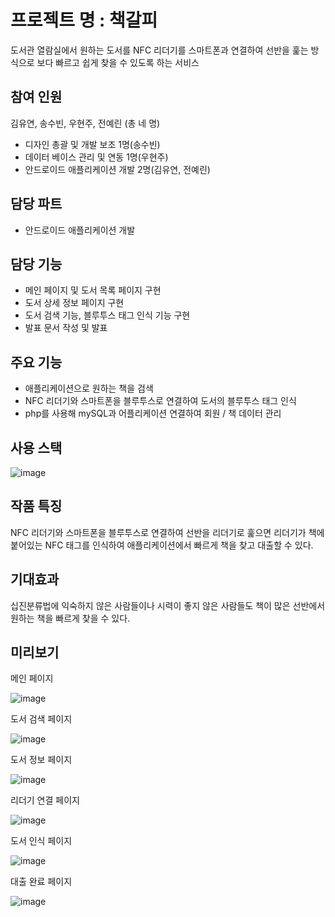 # 프로젝트 명 : 책갈피
도서관 열람실에서 원하는 도서를 NFC 리더기를 스마트폰과 연결하여 선반을 훑는 방식으로 보다 빠르고 쉽게 찾을 수 있도록 하는 서비스

## 참여 인원
김유연, 송수빈, 우현주, 전예린 (총 네 명)

- 디자인 총괄 및 개발 보조 1명(송수빈)
- 데이터 베이스 관리 및 연동 1명(우현주)
- 안드로이드 애플리케이션 개발 2명(김유연, 전예린)

## 담당 파트

- 안드로이드 애플리케이션 개발

## 담당 기능

- 메인 페이지 및 도서 목록 페이지 구현
- 도서 상세 정보 페이지 구현
- 도서 검색 기능, 블루투스 태그 인식 기능 구현
- 발표 문서 작성 및 발표

## 주요 기능

- 애플리케이션으로 원하는 책을 검색
- NFC 리더기와 스마트폰을 블루투스로 연결하여 도서의 블루투스 태그 인식
- php를 사용해 mySQL과 어플리케이션 연결하여 회원 / 책 데이터 관리

## 사용 스택

![image](https://user-images.githubusercontent.com/39157466/229670049-3b1b8aa9-2ada-430c-9a5e-7aba353f2339.png)

## 작품 특징
NFC 리더기와 스마트폰을 블루투스로 연결하여 선반을 리더기로 훑으면 리더기가 책에 붙어있는 NFC 태그를 인식하여 애플리케이션에서 빠르게 책을 찾고 대출할 수 있다. 


## 기대효과
십진분류법에 익숙하지 않은 사람들이나 시력이 좋지 않은 사람들도 책이 많은 선반에서 원하는 책을 빠르게 찾을 수 있다.

## 미리보기

메인 페이지

![image](https://user-images.githubusercontent.com/39157466/229670402-15d4ad25-9eef-487b-a9d9-d9173d225033.png)

도서 검색 페이지

![image](https://user-images.githubusercontent.com/39157466/229670558-ae4efac3-33fc-4a0a-bedc-4e50b9f2b0eb.png)

도서 정보 페이지

![image](https://user-images.githubusercontent.com/39157466/229670625-979fee11-0e62-45e5-8338-a9d33853c83b.png)

리더기 연결 페이지

![image](https://user-images.githubusercontent.com/39157466/229670645-8b0bcbea-ddcd-4f54-a600-eb9653f2e5fb.png)

도서 인식 페이지

![image](https://user-images.githubusercontent.com/39157466/229670662-918329f0-4452-40d1-9186-60fc6caa821c.png)

대출 완료 페이지

![image](https://user-images.githubusercontent.com/39157466/229670682-5b944156-5d8b-4711-96c8-9b26d541223a.png)





